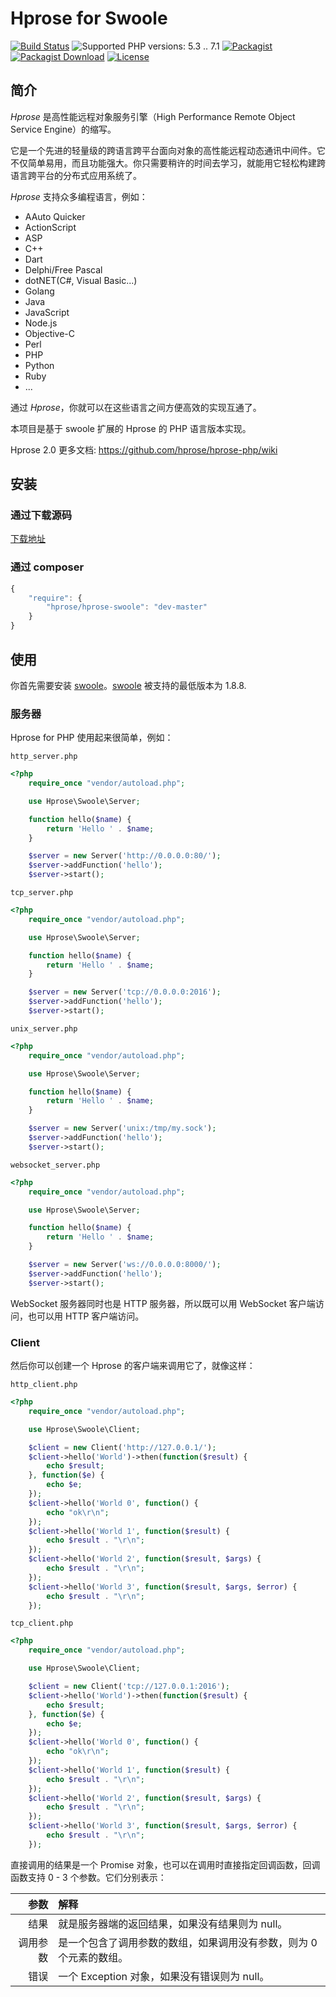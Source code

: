 # Hprose for Swoole

[![Build Status](https://travis-ci.org/hprose/hprose-swoole.svg?branch=master)](https://travis-ci.org/hprose/hprose-swoole)
![Supported PHP versions: 5.3 .. 7.1](https://img.shields.io/badge/php-5.3~7.1-blue.svg)
[![Packagist](https://img.shields.io/packagist/v/hprose/hprose-swoole.svg)](https://packagist.org/packages/hprose/hprose-swoole)
[![Packagist Download](https://img.shields.io/packagist/dm/hprose/hprose-swoole.svg)](https://packagist.org/packages/hprose/hprose-swoole)
[![License](https://img.shields.io/packagist/l/hprose/hprose-swoole.svg)](https://packagist.org/packages/hprose/hprose-swoole)

## 简介

*Hprose* 是高性能远程对象服务引擎（High Performance Remote Object Service Engine）的缩写。

它是一个先进的轻量级的跨语言跨平台面向对象的高性能远程动态通讯中间件。它不仅简单易用，而且功能强大。你只需要稍许的时间去学习，就能用它轻松构建跨语言跨平台的分布式应用系统了。

*Hprose* 支持众多编程语言，例如：

* AAuto Quicker
* ActionScript
* ASP
* C++
* Dart
* Delphi/Free Pascal
* dotNET(C#, Visual Basic...)
* Golang
* Java
* JavaScript
* Node.js
* Objective-C
* Perl
* PHP
* Python
* Ruby
* ...

通过 *Hprose*，你就可以在这些语言之间方便高效的实现互通了。

本项目是基于 swoole 扩展的 Hprose 的 PHP 语言版本实现。

Hprose 2.0 更多文档: https://github.com/hprose/hprose-php/wiki 

## 安装

### 通过下载源码
[下载地址](https://github.com/hprose/hprose-swoole/archive/master.zip)

### 通过 composer
```javascript
{
    "require": {
        "hprose/hprose-swoole": "dev-master"
    }
}
```

## 使用

你首先需要安装 [swoole](http://www.swoole.com/)。[swoole](https://github.com/swoole/swoole-src) 被支持的最低版本为 1.8.8.

### 服务器

Hprose for PHP 使用起来很简单，例如：

`http_server.php`
```php
<?php
    require_once "vendor/autoload.php";

    use Hprose\Swoole\Server;

    function hello($name) {
        return 'Hello ' . $name;
    }

    $server = new Server('http://0.0.0.0:80/');
    $server->addFunction('hello');
    $server->start();
```

`tcp_server.php`
```php
<?php
    require_once "vendor/autoload.php";

    use Hprose\Swoole\Server;

    function hello($name) {
        return 'Hello ' . $name;
    }

    $server = new Server('tcp://0.0.0.0:2016');
    $server->addFunction('hello');
    $server->start();
```

`unix_server.php`
```php
<?php
    require_once "vendor/autoload.php";

    use Hprose\Swoole\Server;

    function hello($name) {
        return 'Hello ' . $name;
    }

    $server = new Server('unix:/tmp/my.sock');
    $server->addFunction('hello');
    $server->start();
```

`websocket_server.php`
```php
<?php
    require_once "vendor/autoload.php";

    use Hprose\Swoole\Server;

    function hello($name) {
        return 'Hello ' . $name;
    }

    $server = new Server('ws://0.0.0.0:8000/');
    $server->addFunction('hello');
    $server->start();
```

WebSocket 服务器同时也是 HTTP 服务器，所以既可以用 WebSocket 客户端访问，也可以用 HTTP 客户端访问。

### Client

然后你可以创建一个 Hprose 的客户端来调用它了，就像这样：

`http_client.php`
```php
<?php
    require_once "vendor/autoload.php";

    use Hprose\Swoole\Client;

    $client = new Client('http://127.0.0.1/');
    $client->hello('World')->then(function($result) {
        echo $result;
    }, function($e) {
        echo $e;
    });
    $client->hello('World 0', function() {
        echo "ok\r\n";
    });
    $client->hello('World 1', function($result) {
        echo $result . "\r\n";
    });
    $client->hello('World 2', function($result, $args) {
        echo $result . "\r\n";
    });
    $client->hello('World 3', function($result, $args, $error) {
        echo $result . "\r\n";
    });
```

`tcp_client.php`
```php
<?php
    require_once "vendor/autoload.php";

    use Hprose\Swoole\Client;

    $client = new Client('tcp://127.0.0.1:2016');
    $client->hello('World')->then(function($result) {
        echo $result;
    }, function($e) {
        echo $e;
    });
    $client->hello('World 0', function() {
        echo "ok\r\n";
    });
    $client->hello('World 1', function($result) {
        echo $result . "\r\n";
    });
    $client->hello('World 2', function($result, $args) {
        echo $result . "\r\n";
    });
    $client->hello('World 3', function($result, $args, $error) {
        echo $result . "\r\n";
    });
```

直接调用的结果是一个 Promise 对象，也可以在调用时直接指定回调函数，回调函数支持 0 - 3 个参数。它们分别表示：

|参数    |解释                                                       |
|-------:|:---------------------------------------------------------|
|结果    |就是服务器端的返回结果，如果没有结果则为 null。                  |
|调用参数|是一个包含了调用参数的数组，如果调用没有参数，则为 0 个元素的数组。 |
|错误    |一个 Exception 对象，如果没有错误则为 null。                   |

